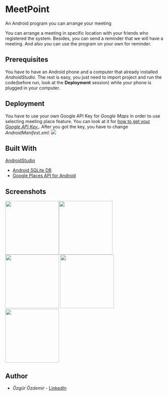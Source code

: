 # MeetPoint
An Android program you can arrange your meeting

You can arrange a meeting in specific location with your friends who registered the system. Besides, you can send a reminder that we will have a meeting. And also you can use the program on your own for reminder.

## Prerequisites

You have to have an Android phone and a computer that already installed *AndroidStudio*. The rest is easy, you just need to import project and run the code(before run, look at the **Deployment** session) while your phone is plugged in your computer.

## Deployment

You have to use your own Google API Key for *Google Maps* in order to use selecting meeting place feature. You can look at it for [how to get your *Google API Key*.](https://developers.google.com/maps/documentation/javascript/get-api-key). After you got the key, you have to change *AndroidManifest.xml*:
    <img src="https://user-images.githubusercontent.com/17692149/37472095-4397a58c-287c-11e8-9f6f-46070600a7cd.png">

## Built With

  [AndroidStudio](https://developer.android.com/studio/index.html)
  * [Android SQLite DB](https://developer.android.com/training/data-storage/sqlite.html#java)
  * [Google Places API for Android](https://developers.google.com/places/android-api)

## Screenshots
<img src="https://user-images.githubusercontent.com/17692149/37472941-4f98d674-287e-11e8-99cc-33e0f2e03d94.png" width="170"><img src="https://user-images.githubusercontent.com/17692149/37473096-9f32d93c-287e-11e8-9f8b-e242f75ac9c1.png" width="170">
<img src="https://user-images.githubusercontent.com/17692149/37473179-d13fe640-287e-11e8-8f99-4442099f991b.png" width="170">
<img src="https://user-images.githubusercontent.com/17692149/37473192-e0d1b4c6-287e-11e8-92eb-bbcc863c959b.png" width="170">
<img src="https://user-images.githubusercontent.com/17692149/37473215-f298f246-287e-11e8-85d4-422c89e6394a.png" width="170">

## Author

* *Özgür Özdemir* - [LinkedIn](https://www.linkedin.com/in/%C3%B6zg%C3%BCr-%C3%B6zdemir-668110144/)



